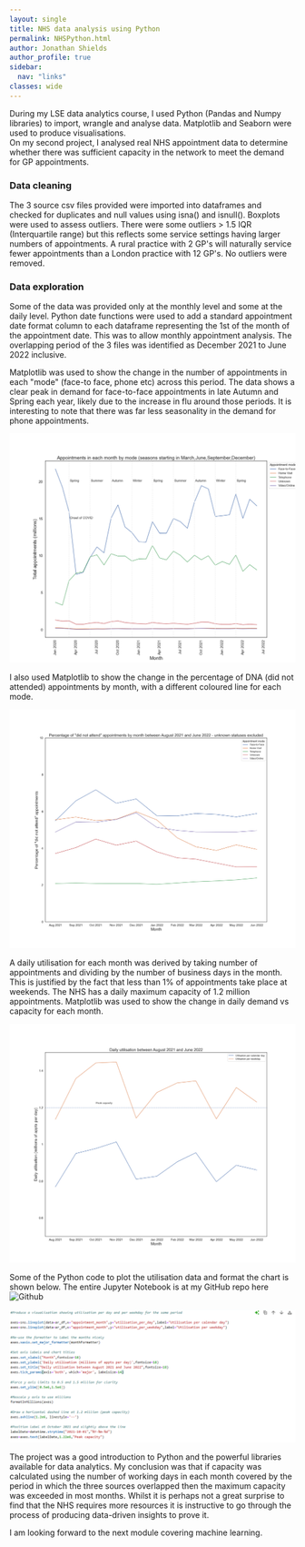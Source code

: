 ```yaml
---
layout: single
title: NHS data analysis using Python
permalink: NHSPython.html
author: Jonathan Shields
author_profile: true
sidebar:
  nav: "links"
classes: wide
---
```


During my LSE data analytics course, I used Python (Pandas and Numpy libraries) to import, wrangle and analyse data.  Matplotlib and Seaborn were used to produce visualisations.  
On my second project, I analysed real NHS appointment data to determine whether there was sufficient capacity in the network to meet the demand for GP appointments.  

### Data cleaning

The 3 source csv files provided were imported into dataframes and checked for duplicates and null values using isna() and isnull().  Boxplots were used to assess outliers.  There were some outliers > 1.5 IQR (Interquartile range) but this reflects some service settings having larger numbers of appointments.  A rural practice with 2 GP's will naturally service fewer appointments than a London practice with 12 GP's.  No outliers were removed.

### Data exploration

Some of the data was provided only at the monthly level and some at the daily level. Python date functions were used to add a standard appointment date format column to each dataframe representing the 1st of the month of the appointment date.  This was to allow monthly appointment analysis.  The overlapping period of the 3 files was identified as December 2021 to June 2022 inclusive.

Matplotlib was used to show the change in the number of appointments in each "mode" (face-to face, phone etc) across this period. The data shows a clear peak in demand for face-to-face appointments in late Autumn and Spring each year, likely due to the increase in flu around those periods.  It is interesting to note that there was far less seasonality in the demand for phone appointments.

![Appointment modes](/assets/images/regional_appt_mode.png)

I also used Matplotlib to show the change in the percentage of DNA (did not attended) appointments by month, with a different coloured line for each mode.  

![DNA appts](/assets/images/dna_percentage.png)

A daily utilisation for each month was derived by taking number of appointments and dividing by the number of business days in the month.  This is justified by the fact that less than 1% of appointments take place at weekends.  The NHS has a daily maximum capacity of 1.2 million appointments.  Matplotlib was used to show the change in daily demand vs capacity for each month.

![Utilisation](/assets/images/monthlyutilisation.png)

Some of the Python code to plot the utilisation data and format the chart is shown below.  The entire Jupyter Notebook is at my GitHub repo here ![Github](https://github.com/99zardoz/LSE_ProjectWork/blob/main/Module_2_Diagnostic_Analytics_Python/Shields_Jonathan_DA201_Assignment_Notebook.ipynb)

![Matplotlib](/assets/images/codeplot.png)

The project was a good introduction to Python and the powerful libraries available for data analytics.  My conclusion was that if capacity was calculated using the number of working days in each month covered by the period in which the three sources overlapped then the maximum capacity was exceeded in most months.  Whilst it is perhaps not a great surprise to find that the NHS requires more resources it is instructive to go through the process of producing data-driven insights to prove it.

I am looking forward to the next module covering machine learning.




